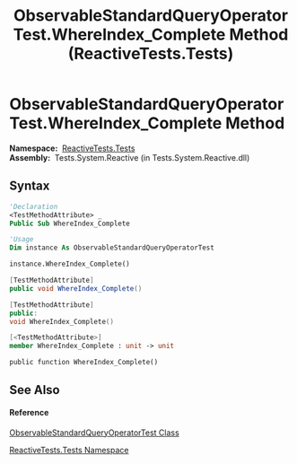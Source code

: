 ﻿---
title: ObservableStandardQueryOperatorTest.WhereIndex_Complete Method  (ReactiveTests.Tests)
TOCTitle: WhereIndex_Complete Method
ms:assetid: M:ReactiveTests.Tests.ObservableStandardQueryOperatorTest.WhereIndex_Complete
ms:mtpsurl: https://msdn.microsoft.com/en-us/library/reactivetests.tests.observablestandardqueryoperatortest.whereindex_complete(v=VS.103)
ms:contentKeyID: 36619265
ms.date: 06/28/2011
mtps_version: v=VS.103
f1_keywords:
- ReactiveTests.Tests.ObservableStandardQueryOperatorTest.WhereIndex_Complete
dev_langs:
- CSharp
- JScript
- VB
- FSharp
- c++
---

# ObservableStandardQueryOperatorTest.WhereIndex\_Complete Method

**Namespace:**  [ReactiveTests.Tests](hh289046\(v=vs.103\).md)  
**Assembly:**  Tests.System.Reactive (in Tests.System.Reactive.dll)

## Syntax

``` vb
'Declaration
<TestMethodAttribute> _
Public Sub WhereIndex_Complete
```

``` vb
'Usage
Dim instance As ObservableStandardQueryOperatorTest

instance.WhereIndex_Complete()
```

``` csharp
[TestMethodAttribute]
public void WhereIndex_Complete()
```

``` c++
[TestMethodAttribute]
public:
void WhereIndex_Complete()
```

``` fsharp
[<TestMethodAttribute>]
member WhereIndex_Complete : unit -> unit 
```

``` jscript
public function WhereIndex_Complete()
```

## See Also

#### Reference

[ObservableStandardQueryOperatorTest Class](hh288944\(v=vs.103\).md)

[ReactiveTests.Tests Namespace](hh289046\(v=vs.103\).md)

